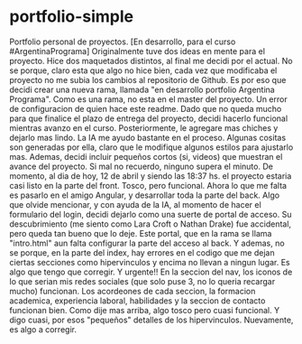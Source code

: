# portfolio-simple
Portfolio personal de proyectos. [En desarrollo, para el curso #ArgentinaPrograma]
Originalmente tuve dos ideas en mente para el proyecto. Hice dos maquetados distintos, al final me decidi por el actual. 
No se porque, claro esta que algo no hice bien, cada vez que modificaba el proyecto no me subia los cambios al repositorio de Github. 
Es por eso que decidi crear una nueva rama, llamada "en desarrollo portfolio Argentina Programa". Como es una rama, no esta en el master 
del proyecto. Un error de configuracion de quien hace este readme. 
Dado que no queda mucho para que finalice el plazo de entrega del proyecto, decidi hacerlo funcional mientras avanzo en el curso. 
Posteriormente, le agregare mas chiches y dejarlo mas lindo. La IA me ayudo bastante en el proceso. Algunas cositas son generadas por ella,
claro que le modifique algunos estilos para ajustarlo mas. Ademas, decidi incluir pequeños cortos (si, videos) que muestran el avance del proyecto. 
Si mal no recuerdo, ninguno supera el minuto. 
De momento, al dia de hoy, 12 de abril y siendo las 18:37 hs. el proyecto estaria casi listo en la parte del front. Tosco, pero funcional. 
Ahora lo que me falta es pasarlo en el amigo Angular, y desarrollar toda la parte del back. 
Algo que olvide mencionar, y con ayuda de la IA, al momento de hacer el formulario del login, decidi dejarlo como una suerte de portal de acceso.
Su descubrimiento (me siento como Lara Croft o Nathan Drake) fue accidental, pero queda tan bueno que lo deje. Este portal, que en la rama se 
llama "intro.html" aun falta configurar la parte del acceso al back. Y ademas, no se porque, en la parte del index, hay errores en el codigo que 
me dejan ciertas secciones como hipervinculos y encima no llevan a ningun lugar. Es algo que tengo que corregir. Y urgente!!
En la seccion del nav, los iconos de lo que serian mis redes sociales (que solo puse 3, no lo queria recargar mucho) funcionan.
Los acordeones de cada seccion, la formacion academica, experiencia laboral, habilidades y la seccion de contacto funcionan bien. Como dije mas
arriba, algo tosco pero cuasi funcional. Y digo cuasi, por esos "pequeños" detalles de los hipervinculos. Nuevamente, es algo a corregir.

